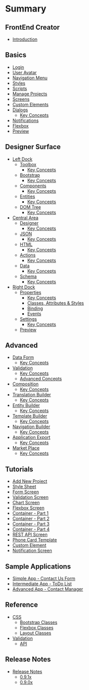 # Summary

## FrontEnd Creator

* [Introduction](README.md)

## Basics

* [Login](basics/login.md)
* [User Avatar](basics/user-avatar.md)
* [Navigation Menu](basics/navigation-menu/readme.md)
  <!-- * [Key Concepts](basics/navigation-menu/key-concepts.md) -->
* [Styles](basics/styles/readme.md)
  <!-- * [Key Concepts](basics/styles/key-concepts.md) -->
* [Scripts](basics/scripts/readme.md)
  <!-- * [Key Concepts](basics/scripts/key-concepts.md) -->
* [Manage Projects](basics/projects/readme.md)
  <!-- * [Key Concepts](basics/projects/key-concepts.md) -->
* [Screens](basics/screens/readme.md)
  <!-- * [Key Concepts](basics/screens/key-concepts.md) -->
* [Custom Elements](basics/custom-elements/readme.md)
  <!-- * [Key Concepts](basics/custom-elements/key-concepts.md) -->
* [Dialogs](basics/dialogs/readme.md)
  * [Key Concepts](basics/dialogs/key-concepts.md)
* [Notifications](basics/notifications/readme.md)
  <!-- * [Key Concepts](basics/notifications/key-concepts.md) -->
* [Flexbox](basics/flexbox/readme.md)
  <!-- * [Key Concepts](basics/flexbox/key-concepts.md) -->
* [Preview](basics/preview/readme.md)
  <!-- * [Key Concepts](basics/preview/key-concepts.md) -->

## Designer Surface

* [Left Dock](designer-surface/left-dock/readme.md)
  * [Toolbox](designer-surface/left-dock/toolbox/readme.md)
    * [Key Concepts](designer-surface/left-dock/toolbox/key-concepts.md)
  * [Bootstrap](designer-surface/left-dock/bootstrap/readme.md)
    * [Key Concepts](designer-surface/left-dock/bootstrap/key-concepts.md)
  * [Components](designer-surface/left-dock/components/readme.md)
    * [Key Concepts](designer-surface/left-dock/components/key-concepts.md)
  * [Entities](designer-surface/left-dock/entities/readme.md)
    * [Key Concepts](designer-surface/left-dock/entities/key-concepts.md)
  * [DOM Tree](designer-surface/left-dock/dom-tree/readme.md)
    * [Key Concepts](designer-surface/left-dock/dom-tree/key-concepts.md)
* [Central Area](designer-surface/central-area/readme.md)
  * [Designer](designer-surface/central-area/designer/readme.md)
    * [Key Concepts](designer-surface/central-area/designer/key-concepts.md)
  * [JSON](designer-surface/central-area/json/readme.md)
    * [Key Concepts](designer-surface/central-area/json/key-concepts.md)
  * [HTML](designer-surface/central-area/html/readme.md)
    * [Key Concepts](designer-surface/central-area/html/key-concepts.md)
  * [Actions](designer-surface/central-area/actions/readme.md)
    * [Key Concepts](designer-surface/central-area/actions/key-concepts.md)
  * [Data](designer-surface/central-area/data/readme.md)
    * [Key Concepts](designer-surface/central-area/data/key-concepts.md)
  * [Schema](designer-surface/central-area/schema/readme.md)
    * [Key Concepts](designer-surface/central-area/schema/key-concepts.md)
* [Right Dock](designer-surface/right-dock/readme.md)
  * [Properties](designer-surface/right-dock/properties/readme.md)
    * [Key Concepts](designer-surface/right-dock/properties/key-concepts.md)
    * [Classes, Attributes & Styles](designer-surface/right-dock/properties/classes-attributes-styles.md)
    * [Binding](designer-surface/right-dock/properties/binding.md)
    * [Events](designer-surface/right-dock/properties/events.md)
  * [Settings](designer-surface/right-dock/settings/readme.md)
    * [Key Concepts](designer-surface/right-dock/settings/key-concepts.md)
  * [Preview](designer-surface/right-dock/preview/readme.md)
    <!-- * [Key Concepts](designer-surface/right-dock/preview/key-concepts.md) -->

## Advanced

* [Data Form](advanced/data-form/readme.md)
  * [Key Concepts](advanced/data-form/key-concepts.md)
* [Validation](advanced/validation/readme.md)
  * [Key Concepts](advanced/validation/key-concepts.md)
  * [Advanced Concepts](advanced/validation/advanced-concepts.md)
* [Composition](advanced/composition/readme.md)
  * [Key Concepts](advanced/composition/key-concepts.md)
* [Translation Builder](advanced/translation-builder/readme.md)
  * [Key Concepts](advanced/translation-builder/key-concepts.md)
* [Entity Builder](advanced/entity-builder/readme.md)
  * [Key Concepts](advanced/entity-builder/key-concepts.md)
* [Template Builder](advanced/template-builder/readme.md)
  * [Key Concepts](advanced/template-builder/key-concepts.md)
* [Navigation Builder](advanced/navigation-builder/readme.md)
  * [Key Concepts](advanced/navigation-builder/key-concepts.md)
* [Application Export](advanced/application-export/readme.md)
  * [Key Concepts](advanced/application-export/key-concepts.md)
* [Market Place](advanced/market-place/readme.md)
  * [Key Concepts](advanced/market-place/key-concepts.md)

## Tutorials

* [Add New Project](tutorials/manage-projects.md)
* [Style Sheet](tutorials/style-sheet.md)
* [Form Screen](tutorials/form-screen.md)
* [Validation Screen](tutorials/validation-screen.md)
* [Chart Screen](tutorials/chart-screen.md)
* [Flexbox Screen](tutorials/flexbox-screen.md)
* [Container - Part 1](tutorials/container-part-1.md)
* [Container - Part 2](tutorials/container-part-2.md)
* [Container - Part 3](tutorials/container-part-3.md)
* [Container - Part 4](tutorials/container-part-4.md)
* [REST API Screen](tutorials/randomuser-screen.md)
* [Phone Card Template](tutorials/phone-card-template.md)
* [Custom Element](tutorials/custom-element.md)
* [Notification Screen](tutorials/notification-screen.md)

## Sample Applications

* [Simple App - Contact Us Form](sample-apps/contact-us.md)
* [Intermediate App - ToDo List](sample-apps/todo-list.md)
* [Advanced App - Contact Manager](sample-apps/contact-manager.md)

## Reference

* [CSS](reference/css/readme.md)
  * [Bootstrap Classes](reference/css/bootstrap-classes.md)
  * [Flexbox Classes](reference/css/flexbox-classes.md)
  * [Layout Classes](reference/css/layout-classes.md)
* [Validation](reference/validation/readme.md)
  * [API](reference/validation/api.md)

## Release Notes

* [Release Notes](release-notes/readme.md)
  * [0.9.1x](release-notes/0.9.1x/readme.md)
  * [0.9.0x](release-notes/0.9.0x/readme.md)

